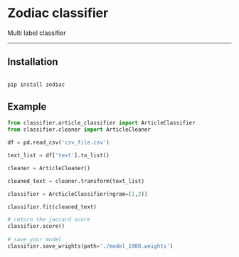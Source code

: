 # Zodiac classifier 

Multi label classifier

---

## Installation 


``` python

pip install zodiac

```


## Example 

```python 
from classifier.article_classifier import ArticleClassifier
from classifier.cleaner import ArticleCleaner

df = pd.read_csv('csv_file.csv')

text_list = df['text'].to_list()

cleaner = ArticleCleaner()

cleaned_text = cleaner.transform(text_list)

classifier = ArcticleClassifier(ngram=(1,2))

classifier.fit(cleaned_text)

# return the jaccard score 
classifier.score()
 
# save your model 
classifier.save_wrights(path='./model_1900.weights')

```
